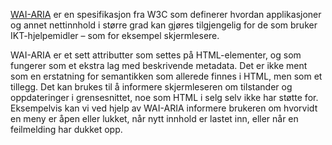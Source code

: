 [WAI-ARIA](https://www.w3.org/WAI/intro/aria) er en spesifikasjon fra W3C som definerer hvordan applikasjoner og annet nettinnhold i større grad kan gjøres tilgjengelig for de som bruker IKT-hjelpemidler – som for eksempel skjermlesere.

WAI-ARIA er et sett attributter som settes på HTML-elementer, og som fungerer som et ekstra lag med beskrivende metadata. Det er ikke ment som en erstatning for semantikken som allerede finnes i HTML, men som et tillegg. Det kan brukes til å informere skjermleseren om tilstander og oppdateringer i grensesnittet, noe som HTML i selg selv ikke har støtte for. Eksempelvis kan vi ved hjelp av WAI-ARIA informere brukeren om hvorvidt en meny er åpen eller lukket, når nytt innhold er lastet inn, eller når en feilmelding har dukket opp.

